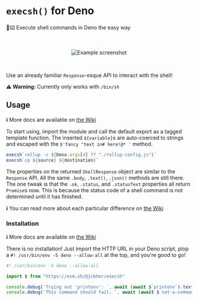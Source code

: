 # `execsh()` for Deno
🐚⌨️ Execute shell commands in Deno the easy way

<br />
<div align="center">

![Example screenshot](https://user-images.githubusercontent.com/61068799/179086643-c342af5f-25a1-4e9c-9771-4672ac170160.png)

</div>
<br />

Use an already familiar `Response`-esque API to interact with the shell!

**⚠️ Warning:** Currently only works with `/bin/sh`

## Usage

**ℹ** More docs are available on [the Wiki](https://github.com/jcbhmr/execsh-deno/wiki)

To start using, import the module and call the default export as a tagged template function. The inserted `${variable}`s are auto-coerced to strings and escaped with the `$'fancy "text in# here!@* '` method.

```ts
execsh`rollup -c ${Deno.args[4] ?? "./rollup-config.js"}`
execsh`cp ${source} ${destination}`
```

The properties on the returned `ShellResponse` object are similar to the `Response` API. All the same `.body`, `.text()`, `.json()` methods are still there. The one tweak is that the `.ok`, `.status`, and `.statusText` properties all return `Promise`s now. This is because the status code of a shell command is not determined until it has finished.

**ℹ** You can read more about each particular difference on [the Wiki](https://github.com/jcbhmr/execsh-deno/wiki)

### Installation

**ℹ** More docs are available on [the Wiki](https://github.com/jcbhmr/execsh-deno/wiki)

There is no installation! Just import the HTTP URL in your Deno script, plop a `#! /usr/bin/env -S deno --allow-all` at the top, and you're good to go!

```ts
#! /usr/bin/env -S deno --allow-all

import $ from "https://esm.sh/@jcbhmr/execsh"

console.debug(`Trying out 'printenv': `, await (await $`printenv`).text())
console.debug(`This command should fail: `, await (await $`not-a-command`).status)
```
